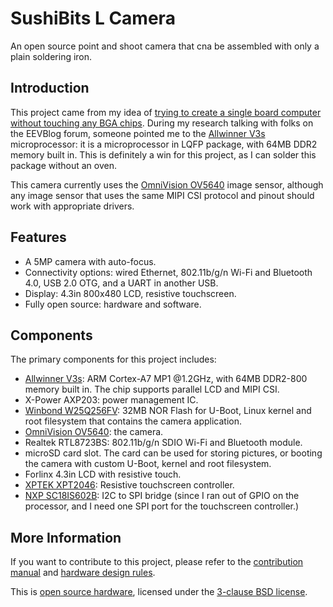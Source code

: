 # SushiBits L Camera

An open source point and shoot camera that cna be assembled with only a plain
soldering iron.

## Introduction

This project came from my idea of [trying to create a single board computer
without touching any BGA chips](https://github.com/xcvista/AT91SAM9260-SBC).
During my research talking with folks on the EEVBlog forum, someone pointed me
to the [Allwinner V3s][V3s] microprocessor: it is a microprocessor in LQFP
package, with 64MB DDR2 memory built in. This is definitely a win for this
project, as I can solder this package without an oven.

This camera currently uses the [OmniVision OV5640][OV5640] image sensor,
although any image sensor that uses the same MIPI CSI protocol and pinout should
work with appropriate drivers.

## Features

*   A 5MP camera with auto-focus.
*   Connectivity options: wired Ethernet, 802.11b/g/n Wi-Fi and Bluetooth 4.0,
    USB 2.0 OTG, and a UART in another USB.
*   Display: 4.3in 800x480 LCD, resistive touchscreen.
*   Fully open source: hardware and software.

## Components

The primary components for this project includes:

*   [Allwinner V3s][V3s]: ARM Cortex-A7 MP1 @1.2GHz, with
    64MB DDR2-800 memory built in. The chip supports parallel LCD and MIPI CSI.
*   X-Power AXP203: power management IC.
*   [Winbond W25Q256FV][25256]: 32MB NOR Flash for U-Boot, Linux kernel and root
    filesystem that contains the camera application.
*   [OmniVision OV5640][OV5640]: the camera.
*   Realtek RTL8723BS: 802.11b/g/n SDIO Wi-Fi and Bluetooth module.
*   microSD card slot. The card can be used for storing pictures, or booting the
    camera with custom U-Boot, kernel and root filesystem.
*   Forlinx 4.3in LCD with resistive touch.
*   [XPTEK XPT2046][XPT2046]: Resistive touchscreen controller.
*   [NXP SC18IS602B][SC18IS602B]: I2C to SPI bridge (since I ran out of GPIO on
    the processor, and I need one SPI port for the touchscreen controller.)

## More Information

If you want to contribute to this project, please refer to the [contribution
manual](CONTRIBUTE.md) and [hardware design rules](DESIGN-RULES.md).

This is [open source hardware](http://www.oshwa.org/), licensed under the
[3-clause BSD license](LICENSE.md).

[V3s]: http://linux-sunxi.org/V3s
[25256]: https://www.winbond.com/resource-files/w25q256fv_revg1_120214_qpi_website_rev_g.pdf
[XPT2046]: http://www.buydisplay.com/download/ic/XPT2046.pdf
[SC18IS602B]: http://www.nxp.com/documents/data_sheet/SC18IS602B.pdf
[OV5640]: https://cdn.sparkfun.com/datasheets/Sensors/LightImaging/OV5640_datasheet.pdf
